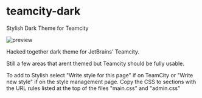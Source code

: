 # teamcity-dark
Stylish Dark Theme for Teamcity

![preview](https://i.imgur.com/HlstmnM.png)

Hacked together dark theme for JetBrains' Teamcity. 

Still a few areas that arent themed but Teamcity should be fully usable.


To add to Stylish select "Write style for this page" if on TeamCity or "Write new style" if on the style management page. Copy the CSS to sections with the URL rules listed at the top of the files "main.css" and "admin.css"
